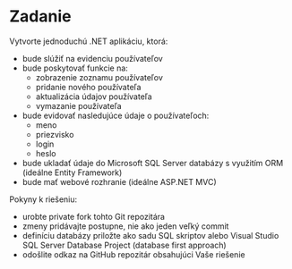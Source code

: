 # Zadanie

Vytvorte jednoduchú .NET aplikáciu, ktorá:
* bude slúžiť na evidenciu používateľov
* bude poskytovať funkcie na:
  * zobrazenie zoznamu používateľov
  * pridanie nového používateľa
  * aktualizácia údajov používateľa
  * vymazanie používateľa
* bude evidovať nasledujúce údaje o používateľoch:
  * meno
  * priezvisko
  * login
  * heslo
* bude ukladať údaje do Microsoft SQL Server databázy s využitím ORM (ideálne Entity Framework)
* bude mať webové rozhranie (ideálne ASP.NET MVC)

Pokyny k riešeniu:
* urobte private fork tohto Git repozitára
* zmeny pridávajte postupne, nie ako jeden veľký commit
* definíciu databázy priložte ako sadu SQL skriptov alebo Visual Studio SQL Server Database Project (database first approach)
* odošlite odkaz na GitHub repozitár obsahujúci Vaše riešenie
